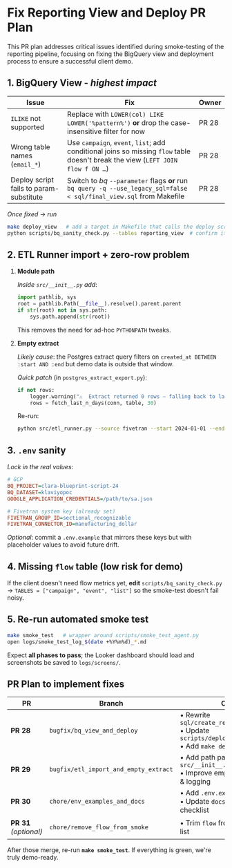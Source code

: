 # Fix Reporting View and Deploy PR Plan

This PR plan addresses critical issues identified during smoke-testing of the reporting pipeline, focusing on fixing the BigQuery view and deployment process to ensure a successful client demo.

## 1. BigQuery View - *highest impact*

| Issue                                   | Fix                                                                                                                             | Owner |
| --------------------------------------- | ------------------------------------------------------------------------------------------------------------------------------- | ----- |
| `ILIKE` not supported                   | Replace with `LOWER(col) LIKE LOWER('%pattern%')` **or** drop the case-insensitive filter for now                               | PR 28 |
| Wrong table names (`email_*`)           | Use `campaign`, `event`, `list`; add conditional joins so missing `flow` table doesn't break the view (`LEFT JOIN flow f ON …`) | PR 28 |
| Deploy script fails to param-substitute | Switch to *bq* `--parameter` flags **or** run `bq query -q --use_legacy_sql=false < sql/final_view.sql` from Makefile           | PR 28 |

*Once fixed → run*

```bash
make deploy_view   # add a target in Makefile that calls the deploy script
python scripts/bq_sanity_check.py --tables reporting_view  # confirm it appears
```

## 2. ETL Runner import + zero-row problem

1. **Module path**

   *Inside `src/__init__.py` add*:

   ```python
   import pathlib, sys
   root = pathlib.Path(__file__).resolve().parent.parent
   if str(root) not in sys.path:
       sys.path.append(str(root))
   ```

   This removes the need for ad-hoc `PYTHONPATH` tweaks.

2. **Empty extract**

   *Likely cause*: the Postgres extract query filters on `created_at BETWEEN :start AND :end` but demo data is outside that window.

   *Quick patch* (in `postgres_extract_export.py`):

   ```python
   if not rows:
       logger.warning("⚠️  Extract returned 0 rows – falling back to last 30 days")
       rows = fetch_last_n_days(conn, table, 30)
   ```

   Re-run:

   ```bash
   python src/etl_runner.py --source fivetran --start 2024-01-01 --end 2025-12-31
   ```

## 3. `.env` sanity

*Lock in the real values*:

```ini
# GCP
BQ_PROJECT=clara-blueprint-script-24
BQ_DATASET=klaviyopoc
GOOGLE_APPLICATION_CREDENTIALS=/path/to/sa.json

# Fivetran system key (already set)
FIVETRAN_GROUP_ID=sectional_recognizable
FIVETRAN_CONNECTOR_ID=manufacturing_dollar
```

*Optional*: commit a `.env.example` that mirrors these keys but with placeholder values to avoid future drift.

## 4. Missing `flow` table (low risk for demo)

If the client doesn't need flow metrics yet, **edit** `scripts/bq_sanity_check.py` → `TABLES = ["campaign", "event", "list"]` so the smoke-test doesn't fail noisy.

## 5. Re-run automated smoke test

```bash
make smoke_test   # wrapper around scripts/smoke_test_agent.py
open logs/smoke_test_log_$(date +%Y%m%d)_*.md
```

Expect **all phases to pass**; the Looker dashboard should load and screenshots be saved to `logs/screens/`.

## PR Plan to implement fixes

| PR                     | Branch                                | Contents                                                                                                                      | Status |
| ---------------------- | ------------------------------------- | ----------------------------------------------------------------------------------------------------------------------------- | ------ |
| **PR 28**              | `bugfix/bq_view_and_deploy`           | • Rewrite `sql/create_reporting_view.sql` <br>• Update `scripts/deploy_reporting_view.sh` <br>• Add `make deploy_view` target | ✅ Completed |
| **PR 29**              | `bugfix/etl_import_and_empty_extract` | • Add path patch in `src/__init__.py` <br>• Improve empty-extract handling & logging                                          | ✅ Completed |
| **PR 30**              | `chore/env_examples_and_docs`         | • Add `.env.example` <br>• Update `docs/setup.md` with env checklist                                                          | ✅ Completed |
| **PR 31** *(optional)* | `chore/remove_flow_from_smoke`        | • Trim `flow` from required tables list                                                                                       | ⏳ Not Started |

After those merge, re-run **`make smoke_test`**.
If everything is green, we're truly demo-ready.
